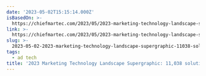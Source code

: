 ```yaml
---
date: '2023-05-02T15:15:14.000Z'
isBasedOn: >-
  https://chiefmartec.com/2023/05/2023-marketing-technology-landscape-supergraphic-11038-solutions-searchable-on-martechmap-com/
link: >-
  https://chiefmartec.com/2023/05/2023-marketing-technology-landscape-supergraphic-11038-solutions-searchable-on-martechmap-com/
slug: >-
  2023-05-02-2023-marketing-technology-landscape-supergraphic-11038-solutions-searchab
tags:
  - ad tech
title: '2023 Marketing Technology Landscape Supergraphic: 11,038 solutions searchab'
---
```


